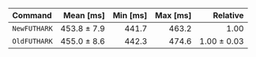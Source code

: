 | Command | Mean [ms] | Min [ms] | Max [ms] | Relative |
|:---|---:|---:|---:|---:|
| `NewFUTHARK` | 453.8 ± 7.9 | 441.7 | 463.2 | 1.00 |
| `OldFUTHARK` | 455.0 ± 8.6 | 442.3 | 474.6 | 1.00 ± 0.03 |

